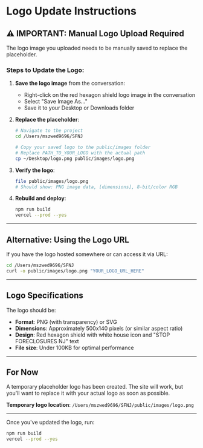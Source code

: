 # Logo Update Instructions

## ⚠️ IMPORTANT: Manual Logo Upload Required

The logo image you uploaded needs to be manually saved to replace the placeholder.

### Steps to Update the Logo:

1. **Save the logo image** from the conversation:
   - Right-click on the red hexagon shield logo image in the conversation
   - Select "Save Image As..."
   - Save it to your Desktop or Downloads folder

2. **Replace the placeholder**:
   ```bash
   # Navigate to the project
   cd /Users/mszwed9696/SFNJ

   # Copy your saved logo to the public/images folder
   # Replace PATH_TO_YOUR_LOGO with the actual path
   cp ~/Desktop/logo.png public/images/logo.png
   ```

3. **Verify the logo**:
   ```bash
   file public/images/logo.png
   # Should show: PNG image data, [dimensions], 8-bit/color RGB
   ```

4. **Rebuild and deploy**:
   ```bash
   npm run build
   vercel --prod --yes
   ```

---

## Alternative: Using the Logo URL

If you have the logo hosted somewhere or can access it via URL:

```bash
cd /Users/mszwed9696/SFNJ
curl -o public/images/logo.png "YOUR_LOGO_URL_HERE"
```

---

## Logo Specifications

The logo should be:
- **Format**: PNG (with transparency) or SVG
- **Dimensions**: Approximately 500x140 pixels (or similar aspect ratio)
- **Design**: Red hexagon shield with white house icon and "STOP FORECLOSURES NJ" text
- **File size**: Under 100KB for optimal performance

---

## For Now

A temporary placeholder logo has been created. The site will work, but you'll want to replace it with your actual logo as soon as possible.

**Temporary logo location**: `/Users/mszwed9696/SFNJ/public/images/logo.png`

---

Once you've updated the logo, run:

```bash
npm run build
vercel --prod --yes
```
